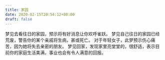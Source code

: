 ```yaml
---
title: 家园
date: 2020-02-15T20:54:12+08:00
draft: false
---
```


梦见去看往日的家园，预示将有好消息让你欢呼雀跃。
梦见自己往日的家园已经荒废，警告你的某个亲戚将生病，甚或死亡。
对于年轻女子，此梦预示伤心痛苦，因为她将失去亲密的朋友。
梦见回家，发现家里亮堂堂的，很舒适，表示目前你的家庭生活美满，事业也会有令人满意的回报。
